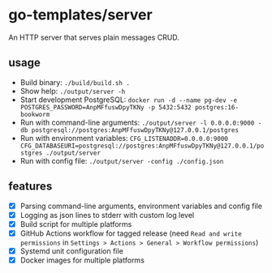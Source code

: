 # go-templates/server
An HTTP server that serves plain messages CRUD.

## usage
* Build binary: `./build/build.sh .`
* Show help: `./output/server -h`
* Start development PostgreSQL: `docker run -d --name pg-dev -e POSTGRES_PASSWORD=AnpMFfuswDpyTKNy -p 5432:5432 postgres:16-bookworm`
* Run with command-line arguments: `./output/server -l 0.0.0.0:9000 -db postgresql://postgres:AnpMFfuswDpyTKNy@127.0.0.1/postgres`
* Run with environment variables: `CFG_LISTENADDR=0.0.0.0:9000 CFG_DATABASEURI=postgresql://postgres:AnpMFfuswDpyTKNy@127.0.0.1/postgres ./output/server`
* Run with config file: `./output/server -config ./config.json`

## features
* [x] Parsing command-line arguments, environment variables and config file
* [x] Logging as json lines to stderr with custom log level
* [x] Build script for multiple platforms
* [x] GitHub Actions workflow for tagged release (need `Read and write permissions` in `Settings > Actions > General > Workflow permissions`)
* [x] Systemd unit configuration file
* [x] Docker images for multiple platforms
